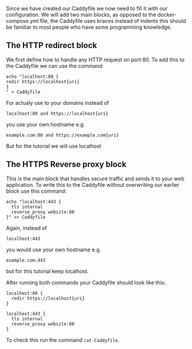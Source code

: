 Since we have created our Caddyfile we now need to fill it with our configuration. We will add two main blocks, as opposed to the docker-compose.yml file, the Caddyfile uses braces instead of indents this should be familiar to most people who have some programming knowledge. 

## The HTTP redirect block 

We first define how to handle any HTTP request on port 80. To add this to the Caddyfile we can use the command:

```
echo "localhost:80 { 
redir https://localhost{uri} 
}
" > Caddyfile
```
For actualy use to your domains instead of 
```
localhost:80 and https://localhost{uri}
``` 
you use your own hostname e.g. 
```
example.com:80 and https://example.com{uri}
```
But for the tutorial we will use localhost 
## The HTTPS Reverse proxy block 

This is the main block that handles secure traffic and sends it to your web application. To write this to the Caddyfile without overwriting our earlier block use this command:

```
echo "localhost:443 {
  tls internal
  reverse_proxy website:80
}" >> Caddyfile
```

Again, instead of 
```
localhost:443
```
you would use your own hostname e.g.
```
example.com:443
```
but for this tutorial keep localhost. 

After running both commands your Caddyfile should look like this: 

```
localhost:80 {
  redir https://localhost{uri}
}

localhost:443 {
  tls internal
  reverse_proxy website:80
}

```

To check this run the command `cat Caddyfile`.

